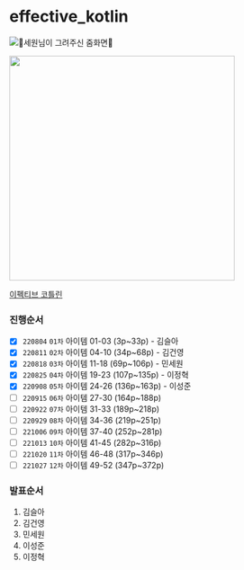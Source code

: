 # effective_kotlin

![🥰세원님이 그려주신 줌화면🥰](https://user-images.githubusercontent.com/20595690/185390712-7c7c2797-0990-42b6-a24e-799bc05186f5.jpeg)

<img src="http://image.yes24.com/goods/107464876/XL" height=400>

[이펙티브 코틀린](http://www.kyobobook.co.kr/product/detailViewKor.laf?ejkGb=KOR&mallGb=KOR&barcode=9788966263370&orderClick=LAG&Kc=#N)

### 진행순서
- [x] `220804` `01차` 아이템 01-03 (3p~33p) - 김슬아
- [x] `220811` `02차` 아이템 04-10 (34p~68p) - 김건영
- [x] `220818` `03차` 아이템 11-18 (69p~106p) - 민세원
- [x] `220825` `04차` 아이템 19-23 (107p~135p) - 이정혁
- [x] `220908` `05차` 아이템 24-26 (136p~163p) - 이성준
- [ ] `220915` `06차` 아이템 27-30 (164p~188p)
- [ ] `220922` `07차` 아이템 31-33 (189p~218p)
- [ ] `220929` `08차` 아이템 34-36 (219p~251p)
- [ ] `221006` `09차` 아이템 37-40 (252p~281p)
- [ ] `221013` `10차` 아이템 41-45 (282p~316p)
- [ ] `221020` `11차` 아이템 46-48 (317p~346p)
- [ ] `221027` `12차` 아이템 49-52 (347p~372p)

### 발표순서
1. 김슬아
2. 김건영
3. 민세원
4. 이성준
5. 이정혁
